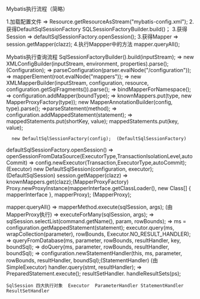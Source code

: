 Mybatis执行流程（简略）

1.加载配置文件 =>  Resource.getResourceAsStream("mybatis-config.xml");
2.获得DefaultSqlSessionFactory   SQLSessionFactoryBuilder.build()；
3.获得Session => defaultSqlSessionFactory.openSession();
3.获得Mapper  => session.getMapper(clazz);
4.执行Mappper中的方法 mapper.queryAll();

Mybatis执行查询流程
  SqlSessionFactoryBuilder().build(inputStream);
    => new XMLConfigBuilder(inputStream, environment, properties).parse();(Configuration);
	   => parseConfiguration(parser.evalNode("/configuration"));
	       => mapperElement(root.evalNode("mappers"));
		       => new XMLMapperBuilder(inputStream, configuration, resource, configuration.getSqlFragments()).parse();
			       => bindMapperForNamespace();
				       => configuration.addMapper(boundType);
					       => knownMappers.put(type, new MapperProxyFactory<T>(type));
						      new MapperAnnotationBuilder(config, type).parse();
							    =>parseStatement(method);
							       => configuration.addMappedStatement(statement); 
								        => mappedStatements.put(shortKey, value);
									       mappedStatements.put(key, value);
							  
	  new DefaultSqlSessionFactory(config);  (DefaultSqlSessionFactory)

  defaultSqlSessionFactory.openSession() 
   => openSessionFromDataSource(ExecutorType,TransactionIsolationLevel,autoCommit)
	   => config.newExecutor(Transaction,ExecutorType,autoCommit); (Executor)
	      new DefaultSqlSession(configuration, executor); (DefaultSqlSession)
  session.getMapper(clazz)
	=> knownMappers.get(clazz);(MapperProxyFactory<T>)
	   Proxy.newProxyInstance(mapperInterface.getClassLoader(), new Class[] { mapperInterface }, mapperProxy); (MapperProxy);
	   
  mapper.queryAll()
    => mapperMethod.execute(sqlSession, args);  (由MapperProxy执行)
		=> executeForMany(sqlSession, args);
		    => sqlSession.<E>selectList(command.getName(), param, rowBounds);
				 => ms = configuration.getMappedStatement(statement);
			        executor.<E>query(ms, wrapCollection(parameter), rowBounds, Executor.NO_RESULT_HANDLER);
				    => queryFromDatabase(ms, parameter, rowBounds, resultHandler, key, boundSql);
					    => doQuery(ms, parameter, rowBounds, resultHandler, boundSql);
						     => configuration.newStatementHandler(this, ms, parameter, rowBounds, resultHandler, boundSql);(StatementHandler)  (由SimpleExecutor)
							    handler.<E>query(stmt, resultHandler);
							     => PreparedStatement.execute();
								    resultSetHandler.<E> handleResultSets(ps);
																			
	SqlSession 四大执行对象  Executor  ParameterHandler StatementHandler ResultSetHandler
	

  
	
									
					
  	
  
		   


